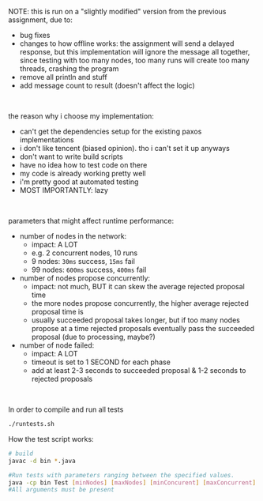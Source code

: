 NOTE: this is run on a "slightly modified" version from the previous assignment, due to:
- bug fixes
- changes to how offline works: the assignment will send a delayed response, but this implementation will ignore the message all together, since testing with too many nodes, too many runs will create too many threads, crashing the program
- remove all println and stuff
- add message count to result (doesn't affect the logic)

<br>

the reason why i choose my implementation:
- can't get the dependencies setup for the existing paxos implementations
- i don't like tencent (biased opinion). tho i can't set it up anyways
- don't want to write build scripts
- have no idea how to test code on there
- my code is already working pretty well
- i'm pretty good at automated testing
- MOST IMPORTANTLY: lazy

<br>

parameters that might affect runtime performance:
- number of nodes in the network:
  - impact: A LOT
  - e.g. 2 concurrent nodes, 10 runs
  - 9 nodes: `30ms` success, `15ms` fail
  - 99 nodes: `600ms` success, `400ms` fail
- number of nodes propose concurrently:
  - impact: not much, BUT it can skew the average rejected proposal time
  - the more nodes propose concurrently, the higher average rejected proposal time is
  - usually succeeded proposal takes longer, but if too many nodes propose at a time rejected proposals eventually pass the succeeded proposal (due to processing, maybe?)
- number of node failed:
  - impact: A LOT
  - timeout is set to 1 SECOND for each phase
  - add at least 2-3 seconds to succeeded proposal & 1-2 seconds to rejected proposals

<br>

In order to compile and run all tests
```bash
./runtests.sh
```

How the test script works:
```bash
# build
javac -d bin *.java

#Run tests with parameters ranging between the specified values.
java -cp bin Test [minNodes] [maxNodes] [minConcurent] [maxConcurrent] [percentFailures (between 0 and 1)] [timeout] [runsToAggregateOver][outputFilename]
#All arguments must be present
```